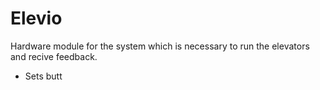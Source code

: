 
# Elevio

Hardware module for the system which is necessary to run the elevators and recive feedback.

* Sets butt
